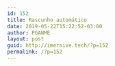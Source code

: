```yaml
---
id: 152
title: Rascunho automático
date: 2019-05-22T15:22:52-03:00
author: PGANME
layout: post
guid: http://imersive.tech/?p=152
permalink: /?p=152
---
```

